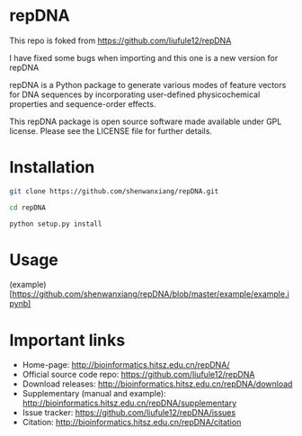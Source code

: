 repDNA
======

This repo is foked from https://github.com/liufule12/repDNA

I have fixed some bugs when importing and this one is a new version for repDNA

repDNA is a Python package to generate various modes of feature vectors for DNA sequences by incorporating user-defined physicochemical properties and sequence-order effects.

This repDNA package is open source software made available under GPL license. Please see the LICENSE file for further details.



Installation
============

```bash
git clone https://github.com/shenwanxiang/repDNA.git

cd repDNA

python setup.py install

```


Usage
============

(example)[https://github.com/shenwanxiang/repDNA/blob/master/example/example.ipynb]




Important links
===============

- Home-page: http://bioinformatics.hitsz.edu.cn/repDNA/
- Official source code repo: https://github.com/liufule12/repDNA
- Download releases: http://bioinformatics.hitsz.edu.cn/repDNA/download
- Supplementary (manual and example): http://bioinformatics.hitsz.edu.cn/repDNA/supplementary
- Issue tracker: https://github.com/liufule12/repDNA/issues
- Citation: http://bioinformatics.hitsz.edu.cn/repDNA/citation

